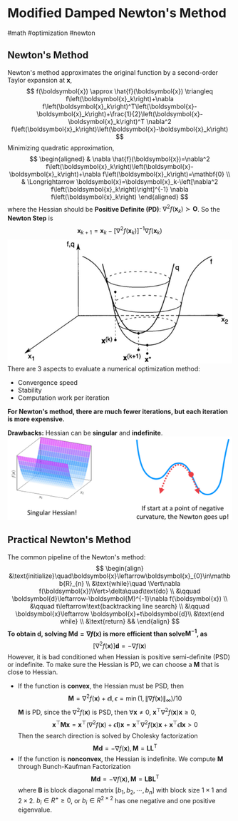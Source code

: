 # Modified Damped Newton's Method

#math #optimization #newton

## Newton's Method

Newton's method approximates the original function by a second-order Taylor expansion at $\boldsymbol{x}$,
$$
f(\boldsymbol{x}) \approx \hat{f}(\boldsymbol{x}) \triangleq f\left(\boldsymbol{x}_k\right)+\nabla f\left(\boldsymbol{x}_k\right)^T\left(\boldsymbol{x}-\boldsymbol{x}_k\right)+\frac{1}{2}\left(\boldsymbol{x}-\boldsymbol{x}_k\right)^T \nabla^2 f\left(\boldsymbol{x}_k\right)\left(\boldsymbol{x}-\boldsymbol{x}_k\right)
$$
Minimizing quadratic approximation,
$$
\begin{aligned}
& \nabla \hat{f}(\boldsymbol{x})=\nabla^2 f\left(\boldsymbol{x}_k\right)\left(\boldsymbol{x}-\boldsymbol{x}_k\right)+\nabla f\left(\boldsymbol{x}_k\right)=\mathbf{0} \\
& \Longrightarrow \boldsymbol{x}=\boldsymbol{x}_k-\left[\nabla^2 f\left(\boldsymbol{x}_k\right)\right]^{-1} \nabla f\left(\boldsymbol{x}_k\right)
\end{aligned}
$$
where the Hessian should be **Positive Definite (PD)**: $\nabla^2 f\left(\boldsymbol{x}_k\right) \succ \boldsymbol{O}$.
So the **Newton Step** is 
$$
\boldsymbol{x}_{k+1}=\boldsymbol{x}_k-\left[\nabla^2 f\left(\boldsymbol{x}_k\right)\right]^{-1} \nabla f\left(\boldsymbol{x}_k\right)
$$
![](../Resource/damped_newton_method_img_1.png)There are 3 aspects to evaluate a numerical optimization method:
+ Convergence speed
+ Stability
+ Computation work per iteration

**For Newton's method, there are much fewer iterations, but each iteration is more expensive.**

**Drawbacks:** Hessian can be **singular** and **indefinite**.
![](../Resource/damped_newton_method_img_3.png)

## Practical Newton's Method

The common pipeline of the Newton's method:
$$
\begin{align}
&\text{initialize}\quad\boldsymbol{x}\leftarrow\boldsymbol{x}_{0}\in\mathbb{R}_{n} \\
&\text{while}\quad \Vert\nabla f(\boldsymbol{x})\Vert>\delta\quad\text{do} \\
&\qquad \boldsymbol{d}\leftarrow-\boldsymbol{M}^{-1}\nabla f(\boldsymbol{x}) \\
&\qquad t\leftarrow\text{backtracking line search} \\
&\qquad \boldsymbol{x}\leftarrow \boldsymbol{x}+t\boldsymbol{d}\\
&\text{end while} \\
&\text{return}
&&
\end{align}
$$
**To obtain $\boldsymbol{d}$, solving $\boldsymbol{Md}=\nabla f(\boldsymbol{x})$ is more efficient than solve$\boldsymbol{M}^{-1}$, as**
$$
\left[\nabla^2 f(\boldsymbol{x})\right] \boldsymbol{d}=-\nabla f(\boldsymbol{x})
$$
However, it is bad conditioned when Hessian is positive semi-definite (PSD) or indefinite. To make sure the Hessian is PD, we can choose a $\boldsymbol{M}$ that is close to Hessian.
+ If the function is **convex**, the Hessian must be PSD, then$$\boldsymbol{M}=\nabla^2 f(\boldsymbol{x})+\epsilon \boldsymbol{I}, \epsilon=\min \left(1,\|\nabla f(\boldsymbol{x})\|_{\infty}\right) / 10$$ $\boldsymbol{M}$ is PD, since the $\nabla^2 f(\boldsymbol{x})$ is PSD, then $\forall \boldsymbol{x}\neq 0$, $\boldsymbol{x}^\top \nabla^2 f(\boldsymbol{x}) \boldsymbol{x}\geq 0$, $$\boldsymbol{x}^\top\boldsymbol{M}\boldsymbol{x}=\boldsymbol{x}^\top(\nabla^2 f(\boldsymbol{x})+\epsilon\boldsymbol{I})\boldsymbol{x}=\boldsymbol{x}^\top \nabla^2 f(\boldsymbol{x}) \boldsymbol{x}+\boldsymbol{x}^\top \epsilon\boldsymbol{I}\boldsymbol{x}> 0$$ Then the search direction is solved by Cholesky factorization$$\boldsymbol{M} \boldsymbol{d}=-\nabla f(\boldsymbol{x}), \boldsymbol{M}=\boldsymbol{L} \boldsymbol{L}^{\mathrm{T}}$$
+ If the function is **nonconvex**, the Hessian is indefinite. We compute $\boldsymbol{M}$ through Bunch-Kaufman Factorization$$\boldsymbol{M d}=-\nabla f(\boldsymbol{x}), \boldsymbol{M}=\boldsymbol{L} \boldsymbol{B} \boldsymbol{L}^{\mathrm{T}}$$ where $\boldsymbol{B}$ is block diagonal matrix $[b_1, b_2, \cdots, b_n]$ with block size $1\times 1$ and $2\times 2$. $b_i \in R^+ \geq 0$, or $b_i\in R^{2\times 2}$ has one negative and one positive eigenvalue.  